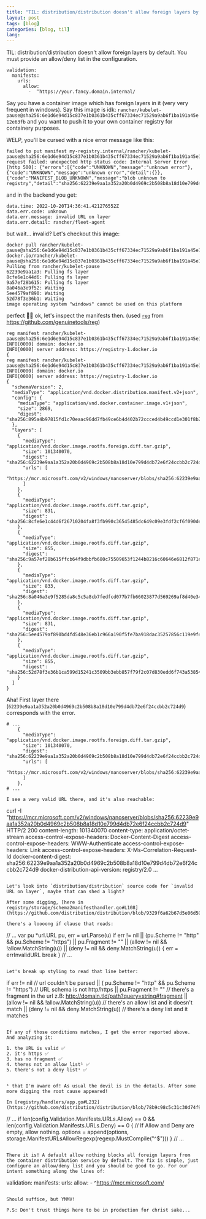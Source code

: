 ```yaml
---
title: "TIL: distribution/distribution doesn't allow foreign layers by default"
layout: post
tags: [blog]
categories: [blog, til]
lang: 
---
```


TIL: distribution/distribution doesn't allow foreign layers by default. You must provide an allow/deny list in the configuration.

```
validation:
  manifests:
    urls:
      allow:
        -  ^https://your.fancy.domain.internal/
```

<!--more-->

Say you have a container image which has foreign layers in it (very very frequent in windows). Say this image is
idk: `rancher/kubelet-pause@sha256:6e1d6e94d15c837e1b0361b435cff67334ec71529a9ab6f1ba191a45e12e63fb` and you want
to push it to your own container registry for containery purposes.

WELP, you'll be cursed with a nice error message like this:

```
failed to put manifest my-registry.internal/rancher/kubelet-pause@sha256:6e1d6e94d15c837e1b0361b435cff67334ec71529a9ab6f1ba191a45e12e63fb: request failed: unexpected http status code: Internal Server Error [http 500]: {"errors":[{"code":"UNKNOWN","message":"unknown error"},{"code":"UNKNOWN","message":"unknown error","detail":{}},{"code":"MANIFEST_BLOB_UNKNOWN","message":"blob unknown to registry","detail":"sha256:62239e9aa1a352a20b0d4969c2b508b8a18d10e799d4db72e6f24ccbb2c724d9"}]}
```

and in the backend you get:

```
data.time: 2022-10-20T14:36:41.421276552Z
data.err.code: unknown
data.err.message: invalid URL on layer
data.err.detail: rancher/fleet-agent
```

but wait... invalid? Let's checkout this image:

```
docker pull rancher/kubelet-pause@sha256:6e1d6e94d15c837e1b0361b435cff67334ec71529a9ab6f1ba191a45e12e63fb
docker.io/rancher/kubelet-pause@sha256:6e1d6e94d15c837e1b0361b435cff67334ec71529a9ab6f1ba191a45e12e63fb: Pulling from rancher/kubelet-pause
62239e9aa1a3: Pulling fs layer 
8cfe6e1c44d6: Pulling fs layer 
9a57ef28b615: Pulling fs layer 
8a046a3e9f52: Waiting 
5ee4579af890: Waiting 
52d78f3e36b1: Waiting 
image operating system "windows" cannot be used on this platform
```

perfect 🤦‍♂ ok, let's inspect the manifests then. (used [`reg`](https://github.com/genuinetools/reg) from https://github.com/genuinetools/reg)

```
reg manifest rancher/kubelet-pause@sha256:6e1d6e94d15c837e1b0361b435cff67334ec71529a9ab6f1ba191a45e12e63fb
INFO[0000] domain: docker.io                            
INFO[0000] server address: https://registry-1.docker.io 
{
reg manifest rancher/kubelet-pause@sha256:6e1d6e94d15c837e1b0361b435cff67334ec71529a9ab6f1ba191a45e12e63fb
INFO[0000] domain: docker.io                            
INFO[0000] server address: https://registry-1.docker.io 
{
  "schemaVersion": 2,
  "mediaType": "application/vnd.docker.distribution.manifest.v2+json",
  "config": {
    "mediaType": "application/vnd.docker.container.image.v1+json",
    "size": 2869,
    "digest": "sha256:895a4b97815fd1c70eaac96dd7fb49ce6b4d402b72ccced4b49ccd1e301f8b24"
  },
  "layers": [
    {
      "mediaType": "application/vnd.docker.image.rootfs.foreign.diff.tar.gzip",
      "size": 101340070,
      "digest": "sha256:62239e9aa1a352a20b0d4969c2b508b8a18d10e799d4db72e6f24ccbb2c724d9",
      "urls": [
        "https://mcr.microsoft.com/v2/windows/nanoserver/blobs/sha256:62239e9aa1a352a20b0d4969c2b508b8a18d10e799d4db72e6f24ccbb2c724d9"
      ]
    },
    {
      "mediaType": "application/vnd.docker.image.rootfs.diff.tar.gzip",
      "size": 831,
      "digest": "sha256:8cfe6e1c44d6f26710204fa8f3fb990c36545485dc649c09e3fdf2cf6f090de2"
    },
    {
      "mediaType": "application/vnd.docker.image.rootfs.diff.tar.gzip",
      "size": 855,
      "digest": "sha256:9a57ef28b615ffcb64f9dbbfb680c75509653f1244b8216c60646e6812f871e7"
    },
    {
      "mediaType": "application/vnd.docker.image.rootfs.diff.tar.gzip",
      "size": 833,
      "digest": "sha256:8a046a3e9f5285da8c5c5a8cb7fedfcd077b7fb66023877d569269af8d40e346"
    },
    {
      "mediaType": "application/vnd.docker.image.rootfs.diff.tar.gzip",
      "size": 831,
      "digest": "sha256:5ee4579af890bd4fd548e36eb1c966a190f5fe7ba918dac35257856c119e9f48"
    },
    {
      "mediaType": "application/vnd.docker.image.rootfs.diff.tar.gzip",
      "size": 855,
      "digest": "sha256:52d78f3e36b1ca599d15241c3509bb3ebb857f79f2c07d830edd6f743a538545"
    }
  ]
}
```

Aha! First layer there (`62239e9aa1a352a20b0d4969c2b508b8a18d10e799d4db72e6f24ccbb2c724d9`) corresponds with the error.

```
# ...
    {
      "mediaType": "application/vnd.docker.image.rootfs.foreign.diff.tar.gzip",
      "size": 101340070,
      "digest": "sha256:62239e9aa1a352a20b0d4969c2b508b8a18d10e799d4db72e6f24ccbb2c724d9",
      "urls": [
        "https://mcr.microsoft.com/v2/windows/nanoserver/blobs/sha256:62239e9aa1a352a20b0d4969c2b508b8a18d10e799d4db72e6f24ccbb2c724d9"
      ]
    },
# ...

I see a very valid URL there, and it's also reachable:

```
curl -I "https://mcr.microsoft.com/v2/windows/nanoserver/blobs/sha256:62239e9aa1a352a20b0d4969c2b508b8a18d10e799d4db72e6f24ccbb2c724d9"
HTTP/2 200 
content-length: 101340070
content-type: application/octet-stream
access-control-expose-headers: Docker-Content-Digest
access-control-expose-headers: WWW-Authenticate
access-control-expose-headers: Link
access-control-expose-headers: X-Ms-Correlation-Request-Id
docker-content-digest: sha256:62239e9aa1a352a20b0d4969c2b508b8a18d10e799d4db72e6f24ccbb2c724d9
docker-distribution-api-version: registry/2.0
...
```

Let's look into `distribution/distribution` source code for `invalid URL on layer`, maybe that can shed a light?

After some digging, [here in registry/storage/schema2manifesthandler.go#L108](https://github.com/distribution/distribution/blob/9329f6a62b67d5e06d50dc93997c7705a075fcd9/registry/storage/schema2manifesthandler.go#L108) 

there's a loooong if clause that reads:

```
// ...
var pu *url.URL
pu, err = url.Parse(u)
if err != nil || (pu.Scheme != "http" && pu.Scheme != "https") || pu.Fragment != "" || (allow != nil && !allow.MatchString(u)) || (deny != nil && deny.MatchString(u)) {
    err = errInvalidURL
    break
}
// ...
```

Let's break up styling to read that line better:

```
if 
err != nil // url couldn't be parsed
|| ( pu.Scheme != "http" && pu.Scheme != "https") // URL schema is not http/https
|| pu.Fragment != "" // there's a fragment in the url z.B: http://domain.tld/path?query=string#fragment
|| (allow != nil && !allow.MatchString(u)) // there's an allow list and it doesn't match
|| (deny != nil && deny.MatchString(u)) // there's a deny list and it matches
```

If any of those conditions matches, I get the error reported above. And analyzing it:

1. the URL is valid ✅
2. it's https ✅
3. has no fragment ✅
4. theres not an allow list¹ ✅
5. there's not a deny list¹ ✅


¹ that I'm aware of! As usual the devil is in the details. After some more digging the root cause appeared!

In [registry/handlers/app.go#L232](https://github.com/distribution/distribution/blob/78b9c98c5c31c30d74f9acb7d96f98552f2cf78f/registry/handlers/app.go#L232)

```
// ...
if len(config.Validation.Manifests.URLs.Allow) == 0 && len(config.Validation.Manifests.URLs.Deny) == 0 {
  // If Allow and Deny are empty, allow nothing.
  options = append(options, storage.ManifestURLsAllowRegexp(regexp.MustCompile("^$")))
}
// ...
```

There it is! A default allow nothing blocks all foreign layers from the container distribution service by default. The fix is simple, just configure an allow/deny list and you should be good to go. For our intent something along the lines of:

```
validation:
  manifests:
    urls:
      allow:
        -  ^https://mcr.microsoft.com/
```

Should suffice, but YMMV!

P.S: Don't trust things here to be in production for christ sake...